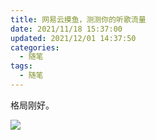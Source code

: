 ```yaml
---
title: 网易云摸鱼，测测你的听歌流量
date: 2021/11/18 15:37:00
updated: 2021/12/01 14:37:50
categories: 
  - 随笔
tags: 
  - 随笔
---
```




格局刚好。

![](https://cdn.jsdelivr.net/gh/Nov8nana/pic-cdn@d88aebb7cc1108bdf2bf899e247480d0ac94781f/2021/11/18/47f2fd18e0e1e9975e851d2958256a1b.png)
